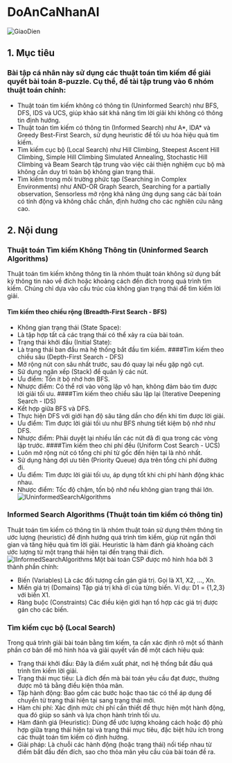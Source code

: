 # DoAnCaNhanAI
![GiaoDien](https://github.com/user-attachments/assets/3941f0c8-044c-40de-bcfd-d297d5f7337b)
## 1. Mục tiêu
### Bài tập cá nhân này sử dụng các thuật toán tìm kiếm để giải quyết bài toán 8-puzzle. Cụ thể, đề tài tập trung vào 6 nhóm thuật toán chính:

- Thuật toán tìm kiếm không có thông tin (Uninformed Search) như BFS, DFS, IDS và UCS, giúp khảo sát khả năng tìm lời giải khi không có thông tin định hướng.
- Thuật toán tìm kiếm có thông tin (Informed Search) như A*, IDA* và Greedy Best-First Search, sử dụng heuristic để tối ưu hóa hiệu quả tìm kiếm.
- Tìm kiếm cục bộ (Local Search) như Hill Climbing, Steepest Ascent Hill Climbing, Simple Hill Climbing Simulated Annealing, Stochastic Hill Climbing và Beam Search tập trung vào việc cải thiện nghiệm cục bộ mà không cần duy trì toàn bộ không gian trạng thái.
- Tìm kiếm trong môi trường phức tạp (Searching in Complex Environments) như AND-OR Graph Search, Searching for a partially observation, Sensorless mở rộng khả năng ứng dụng sang các bài toán có tính động và không chắc chắn, định hướng cho các nghiên cứu nâng cao.
## 2. Nội dung
### Thuật toán Tìm kiếm Không Thông tin (Uninformed Search Algorithms)
Thuật toán tìm kiếm không thông tin là nhóm thuật toán không sử dụng bất kỳ thông tin nào về đích hoặc khoảng cách đến đích trong quá trình tìm kiếm. Chúng chỉ dựa vào cấu trúc của không gian trạng thái để tìm kiếm lời giải.
#### Tìm kiếm theo chiều rộng (Breadth-First Search - BFS)
- Không gian trạng thái (State Space):
- Là tập hợp tất cả các trạng thái có thể xảy ra của bài toán.
- Trạng thái khởi đầu (Initial State):
- Là trạng thái ban đầu mà hệ thống bắt đầu tìm kiếm.
####Tìm kiếm theo chiều sâu (Depth-First Search - DFS)
- Mở rộng nút con sâu nhất trước, sau đó quay lại nếu gặp ngõ cụt.
- Sử dụng ngăn xếp (Stack) để quản lý các nút.
- Ưu điểm: Tốn ít bộ nhớ hơn BFS.
- Nhược điểm: Có thể rơi vào vòng lặp vô hạn, không đảm bảo tìm được lời giải tối ưu.
####Tìm kiếm theo chiều sâu lặp lại (Iterative Deepening Search - IDS)
- Kết hợp giữa BFS và DFS.
- Thực hiện DFS với giới hạn độ sâu tăng dần cho đến khi tìm được lời giải.
- Ưu điểm: Tìm được lời giải tối ưu như BFS nhưng tiết kiệm bộ nhớ như DFS.
- Nhược điểm: Phải duyệt lại nhiều lần các nút đã đi qua trong các vòng lặp trước.
####Tìm kiếm theo chi phí đều (Uniform Cost Search - UCS)
- Luôn mở rộng nút có tổng chi phí từ gốc đến hiện tại là nhỏ nhất.
- Sử dụng hàng đợi ưu tiên (Priority Queue) dựa trên tổng chi phí đường đi.
- Ưu điểm: Tìm được lời giải tối ưu, áp dụng tốt khi chi phí hành động khác nhau.
- Nhược điểm: Tốc độ chậm, tốn bộ nhớ nếu không gian trạng thái lớn.
![IUninformedSearchAlgorithms](https://github.com/user-attachments/assets/ff993811-a1fa-4ab1-8119-d068dd65c84c)
### Informed Search Algorithms (Thuật toán tìm kiếm có thông tin)
Thuật toán tìm kiếm có thông tin là nhóm thuật toán sử dụng thêm thông tin ước lượng (heuristic) để định hướng quá trình tìm kiếm, giúp rút ngắn thời gian và tăng hiệu quả tìm lời giải. Heuristic là hàm đánh giá khoảng cách ước lượng từ một trạng thái hiện tại đến trạng thái đích.
![IInformedSearchAlgorithms](https://github.com/user-attachments/assets/fa432c8c-baae-409c-9206-78124a9263e3)
Một bài toán CSP được mô hình hóa bởi 3 thành phần chính:
- Biến (Variables)
Là các đối tượng cần gán giá trị. Gọi là X1, X2, ..., Xn.
- Miền giá trị (Domains)
Tập giá trị khả dĩ của từng biến. Ví dụ: D1 = {1,2,3} với biến X1.
- Ràng buộc (Constraints)
Các điều kiện giới hạn tổ hợp các giá trị được gán cho các biến.

### Tìm kiếm cục bộ (Local Search)
Trong quá trình giải bài toán bằng tìm kiếm, ta cần xác định rõ một số thành phần cơ bản để mô hình hóa và giải quyết vấn đề một cách hiệu quả:
- Trạng thái khởi đầu:
Đây là điểm xuất phát, nơi hệ thống bắt đầu quá trình tìm kiếm lời giải.
- Trạng thái mục tiêu:
Là đích đến mà bài toán yêu cầu đạt được, thường được mô tả bằng điều kiện thỏa mãn.
- Tập hành động:
Bao gồm các bước hoặc thao tác có thể áp dụng để chuyển từ trạng thái hiện tại sang trạng thái mới.
- Hàm chi phí:
Xác định mức chi phí cần thiết để thực hiện một hành động, qua đó giúp so sánh và lựa chọn hành trình tối ưu.
- Hàm đánh giá (Heuristic): Dùng để ước lượng khoảng cách hoặc độ phù hợp giữa trạng thái hiện tại và trạng thái mục tiêu, đặc biệt hữu ích trong các thuật toán tìm kiếm có định hướng.
- Giải pháp: Là chuỗi các hành động (hoặc trạng thái) nối tiếp nhau từ điểm bắt đầu đến đích, sao cho thỏa mãn yêu cầu của bài toán đề ra.
